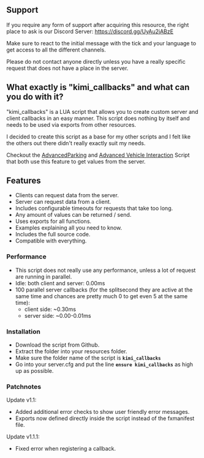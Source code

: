 
## Support

If you require any form of support after acquiring this resource, the right place to ask is our 
Discord Server: https://discord.gg/UyAu2jABzE

Make sure to react to the initial message with the tick and your language to get access to all 
the different channels.

Please do not contact anyone directly unless you have a really specific request that does not 
have a place in the server.

## What exactly is "kimi_callbacks" and what can you do with it?

"kimi_callbacks" is a LUA script that allows you to create custom server and client callbacks in 
an easy manner. This script does nothing by itself and needs to be used via exports from other 
resources.

I decided to create this script as a base for my other scripts and I felt like the others out there 
didn't really exactly suit my needs.

Checkout the [AdvancedParking](https://forum.cfx.re/t/release-advancedparking-park-any-vehicle-anywhere-prevents-despawns/2099582) 
and [Advanced Vehicle Interaction](https://forum.cfx.re/t/release-advanced-vehicle-interaction/2719099) 
Script that both use this feature to get values from the server.

## Features

- Clients can request data from the server.
- Server can request data from a client.
- Includes configurable timeouts for requests that take too long.
- Any amount of values can be returned / send.
- Uses exports for all functions.
- Examples explaining all you need to know.
- Includes the full source code.
- Compatible with everything.

### Performance

- This script does not really use any performance, unless a lot of request are running in parallel.
- Idle: both client and server: 0.00ms
- 100 parallel server callbacks (for the splitsecond they are active at the same time and chances are pretty much 0 to get even 5 at the same time):
  - client side: ~0.30ms
  - server side: ~0.00-0.01ms

### Installation

- Download the script from Github.
- Extract the folder into your resources folder.
- Make sure the folder name of the script is **`kimi_callbacks`**
- Go into your server.cfg and put the line **`ensure kimi_callbacks`** as high up as possible.

### Patchnotes

Update v1.1:
- Added additional error checks to show user friendly error messages.
- Exports now defined directly inside the script instead of the fxmanifest file.

Update v1.1.1:
- Fixed error when registering a callback.
